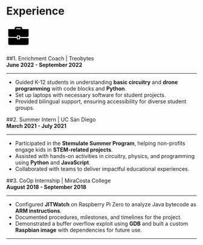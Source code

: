 # Experience

![](briefcase.gif)

##1. Enrichment Coach | Treobytes  
**June 2022 - September 2022**  
___
- Guided K-12 students in understanding **basic circuitry** and **drone programming** with code blocks and **Python**.
- Set up laptops with necessary software for student projects.
- Provided bilingual support, ensuring accessibility for diverse student groups.

##2. Summer Intern | UC San Diego  
**March 2021 - July 2021**  
___
- Participated in the **Stemulate Summer Program**, helping non-profits engage kids in **STEM-related projects**.
- Assisted with hands-on activities in circuitry, physics, and programming using **Python** and **JavaScript**.
- Collaborated with teams to deliver impactful educational experiences.

##3. CoOp Internship | MiraCosta College  
**August 2018 - September 2018**  
___
- Configured **JITWatch** on Raspberry Pi Zero to analyze Java bytecode as **ARM instructions**.
- Documented procedures, milestones, and timelines for the project.
- Demonstrated a buffer overflow exploit using **GDB** and built a custom **Raspbian image** with dependencies for future use.

___
